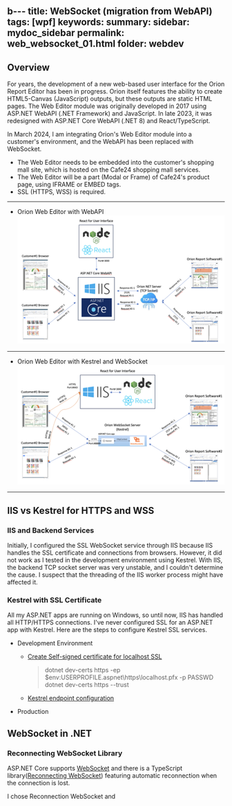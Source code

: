 b---
title: WebSocket (migration from WebAPI)
tags: [wpf]
keywords:
summary: 
sidebar: mydoc_sidebar
permalink: web_websocket_01.html
folder: webdev
---

## Overview

For years, the development of a new web-based user interface for the Orion Report Editor has been in progress. Orion itself features the ability to create HTML5-Canvas (JavaScript) outputs, but these outputs are static HTML pages. The Web Editor module was originally developed in 2017 using ASP.NET WebAPI (.NET Framework) and JavaScript. In late 2023, it was redesigned with ASP.NET Core WebAPI (.NET 8) and React/TypeScript.

In March 2024, I am integrating Orion's Web Editor module into a customer's environment, and the WebAPI has been replaced with WebSocket.

- The Web Editor needs to be embedded into the customer's shopping mall site, which is hosted on the Cafe24 shopping mall services.
- The Web Editor will be a part (Modal or Frame) of Cafe24's product page, using IFRAME or EMBED tags.
- SSL (HTTPS, WSS) is required.

****

- Orion Web Editor with WebAPI 
    ![Orion Web Editor with WebAPI](WebEdit_WebAPI.png)

*****

- Orion Web Editor with Kestrel and WebSocket 
    ![Orion Web Editor with WebSocket](WebEdit_WebSocket.png)

****

## IIS vs Kestrel for HTTPS and WSS

### IIS and Backend Services

Initially, I configured the SSL WebSocket service through IIS because IIS handles the SSL certificate and connections from browsers. However, it did not work as I tested in the development environment using Kestrel. With IIS, the backend TCP socket server was very unstable, and I couldn't determine the cause. I suspect that the threading of the IIS worker process might have affected it.

### Kestrel with SSL Certificate

All my ASP.NET apps are running on Windows, so until now, IIS has handled all HTTP/HTTPS connections. I've never configured SSL for an ASP.NET app with Kestrel. Here are the steps to configure Kestrel SSL services.

- Development Environment

    - [Create Self-signed certificate for localhost SSL](https://learn.microsoft.com/en-us/dotnet/core/additional-tools/self-signed-certificates-guide#create-a-self-signed-certificate)
        > dotnet dev-certs https -ep $env:USERPROFILE\.aspnet\https\localhost.pfx -p PASSWD</br>
        > dotnet dev-certs https --trust
    - [Kestrel endpoint configuration](https://learn.microsoft.com/en-us/aspnet/core/fundamentals/servers/kestrel/endpoints?view=aspnetcore-8.0)
        
     

- Production

## WebSocket in .NET

### Reconnecting WebSocket Library

ASP.NET Core supports [WebSocket](https://learn.microsoft.com/en-us/dotnet/api/microsoft.aspnetcore.websockets?view=aspnetcore-8.0) and there is a TypeScript library([Reconnecting WebSocket](https://github.com/pladaria/reconnecting-websocket)) featuring automatic reconnection when the connection is lost.  

I chose Reconnection WebSocket and 





